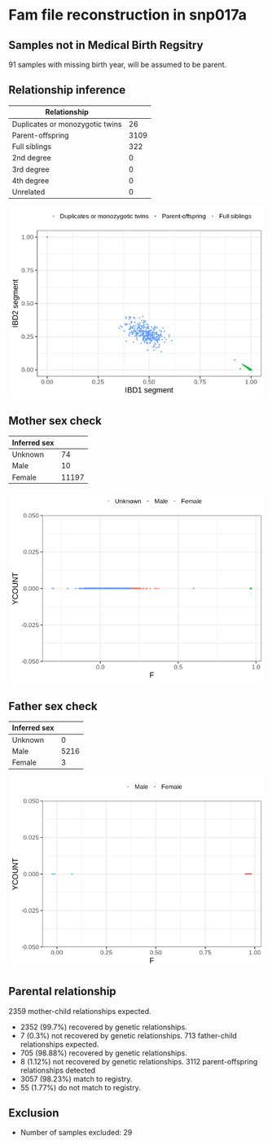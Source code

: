 # Fam file reconstruction in snp017a
## Samples not in Medical Birth Regsitry
91 samples with missing birth year, will be assumed to be parent.
## Relationship inference
| Relationship |   |
| ------------ | - |
| Duplicates or monozygotic twins| 26 |
| Parent-offspring| 3109 |
| Full siblings| 322 |
| 2nd degree| 0 |
| 3rd degree| 0 |
| 4th degree| 0 |
| Unrelated| 0 |

![](fam_reconstruction/ibd_plot.png)
## Mother sex check
| Inferred sex |   |
| ------------ | - |
| Unknown | 74 |
| Male | 10 |
| Female | 11197 |

![](fam_reconstruction/mother_sex_plot.png)
## Father sex check
| Inferred sex |   |
| ------------ | - |
| Unknown | 0 |
| Male | 5216 |
| Female | 3 |

![](fam_reconstruction/father_sex_plot.png)
## Parental relationship
2359 mother-child relationships expected.
- 2352 (99.7%) recovered by genetic relationships.
- 7 (0.3%) not recovered by genetic relationships.
713 father-child relationships expected.
- 705 (98.88%) recovered by genetic relationships.
- 8 (1.12%) not recovered by genetic relationships.
3112 parent-offspring relationships detected
- 3057 (98.23%) match to registry.
- 55 (1.77%) do not match to registry.
## Exclusion
- Number of samples excluded: 29
